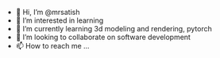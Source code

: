 - 👋 Hi, I’m @mrsatish
- 👀 I’m interested in learning
- 🌱 I’m currently learning 3d modeling and rendering, pytorch
- 💞️ I’m looking to collaborate on software development 
- 📫 How to reach me ...

<!---
mrsatish/mrsatish is a ✨ special ✨ repository because its `README.md` (this file) appears on your GitHub profile.
You can click the Preview link to take a look at your changes.
--->
